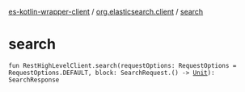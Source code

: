 [es-kotlin-wrapper-client](../index.md) / [org.elasticsearch.client](index.md) / [search](./search.md)

# search

`fun RestHighLevelClient.search(requestOptions: RequestOptions = RequestOptions.DEFAULT, block: SearchRequest.() -> `[`Unit`](https://kotlinlang.org/api/latest/jvm/stdlib/kotlin/-unit/index.html)`): SearchResponse`
